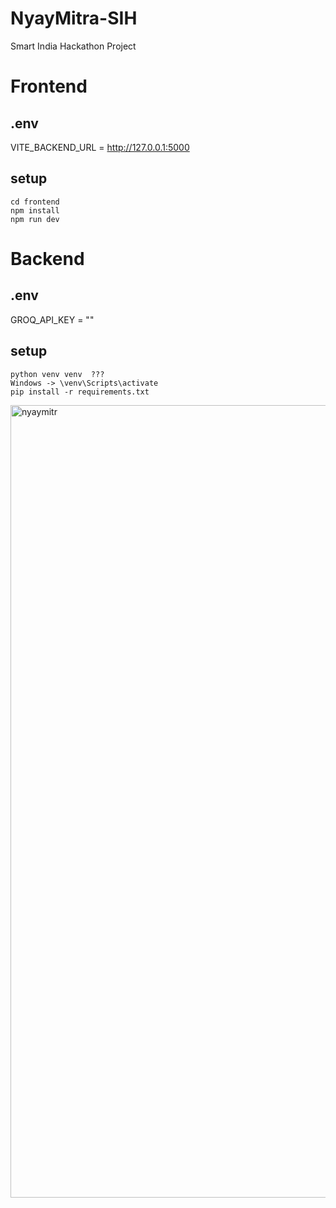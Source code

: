 # NyayMitra-SIH
Smart India Hackathon Project


# Frontend 

## .env
VITE_BACKEND_URL = http://127.0.0.1:5000

## setup
```
cd frontend
npm install
npm run dev
```



# Backend 

## .env
GROQ_API_KEY = ""

## setup
```
python venv venv  ???
Windows -> \venv\Scripts\activate
pip install -r requirements.txt
```
<img width="1268" alt="nyaymitr" src="https://github.com/user-attachments/assets/08021602-9ee9-4f3f-8844-364ebcecbfec">










